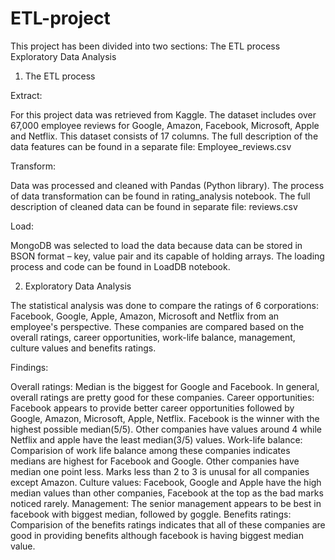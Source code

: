 # ETL-project

This project has been divided into two sections: 
	The ETL process
	Exploratory Data Analysis

1.	The ETL process

Extract: 

For this project data was retrieved from Kaggle. The dataset includes over 67,000 employee reviews for Google, Amazon, Facebook, Microsoft, Apple and Netflix. This dataset consists of 17 columns. The full description of the data features can be found in a separate file: 
Employee_reviews.csv

Transform: 

Data was processed and cleaned with Pandas (Python library). The process of data transformation can be found in rating_analysis notebook. The full description of cleaned data can be found in separate file: 
reviews.csv

Load: 

MongoDB was selected to load the data because data can be stored in BSON format – key, value pair and its capable of holding arrays. The loading process and code can be found in LoadDB notebook.

2.	Exploratory Data Analysis

The statistical analysis was done to compare the ratings of 6 corporations: Facebook, Google, Apple, Amazon, Microsoft and Netflix from an employee's perspective. These companies are compared based on the overall ratings, career opportunities, work-life balance, management, culture values and benefits ratings.

Findings:

Overall ratings: Median is the biggest for Google and Facebook. In general, overall ratings are pretty good for these companies.
Career opportunities: Facebook appears to provide better career opportunities followed by Google, Amazon, Microsoft, Apple, Netflix. Facebook is the winner with the highest possible median(5/5). Other companies have values around 4 while Netflix and apple have the least median(3/5) values.
Work-life balance: Comparision of work life balance among these companies indicates medians are highest for Facebook and Google. Other companies have median one point less. Marks less than 2 to 3 is unusal for all companies except Amazon.
Culture values: Facebook, Google and Apple have the high median values than other companies, Facebook at the top as the bad marks noticed rarely.
Management: The senior management appears to be best in facebook with biggest median, followed by goggle.
Benefits ratings: Comparision of the benefits ratings indicates that all of these companies are good in providing benefits although facebook is having biggest median value.



